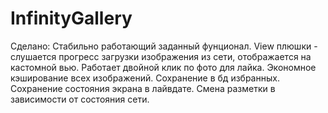 # InfinityGallery

Сделано:
Стабильно работающий заданный фунционал.
View плюшки - слушается прогресс загрузки изображения из сети, отображается на кастомной вью. Работает двойной клик по фото для лайка.
Экономное кэширование всех изображений. Сохранение в бд избранных.
Сохранение состояния экрана в лайвдате.
Смена разметки в зависимости от состояния сети.